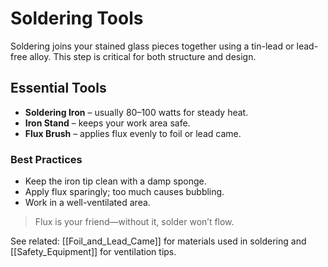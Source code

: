 
# Soldering Tools

Soldering joins your stained glass pieces together using a tin-lead or lead-free alloy. This step is critical for both structure and design.

## Essential Tools
- **Soldering Iron** – usually 80–100 watts for steady heat.
- **Iron Stand** – keeps your work area safe.
- **Flux Brush** – applies flux evenly to foil or lead came.

### Best Practices
- Keep the iron tip clean with a damp sponge.
- Apply flux sparingly; too much causes bubbling.
- Work in a well-ventilated area.

> Flux is your friend—without it, solder won’t flow.  

See related: [[Foil_and_Lead_Came]] for materials used in soldering and [[Safety_Equipment]] for ventilation tips.
